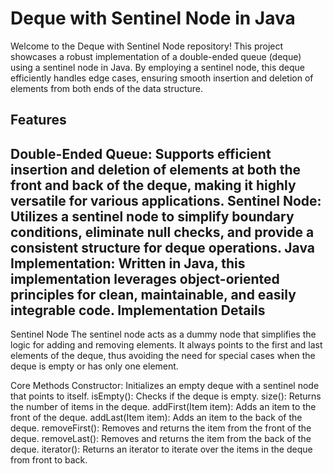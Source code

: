 Deque with Sentinel Node in Java
===
Welcome to the Deque with Sentinel Node repository! This project showcases a robust implementation of a double-ended queue (deque) using a sentinel node in Java. By employing a sentinel node, this deque efficiently handles edge cases, ensuring smooth insertion and deletion of elements from both ends of the data structure.

Features
---
Double-Ended Queue: Supports efficient insertion and deletion of elements at both the front and back of the deque, making it highly versatile for various applications.
Sentinel Node: Utilizes a sentinel node to simplify boundary conditions, eliminate null checks, and provide a consistent structure for deque operations.
Java Implementation: Written in Java, this implementation leverages object-oriented principles for clean, maintainable, and easily integrable code.
Implementation Details
---
Sentinel Node
The sentinel node acts as a dummy node that simplifies the logic for adding and removing elements. It always points to the first and last elements of the deque, thus avoiding the need for special cases when the deque is empty or has only one element.

Core Methods
Constructor: Initializes an empty deque with a sentinel node that points to itself.
isEmpty(): Checks if the deque is empty.
size(): Returns the number of items in the deque.
addFirst(Item item): Adds an item to the front of the deque.
addLast(Item item): Adds an item to the back of the deque.
removeFirst(): Removes and returns the item from the front of the deque.
removeLast(): Removes and returns the item from the back of the deque.
iterator(): Returns an iterator to iterate over the items in the deque from front to back.
